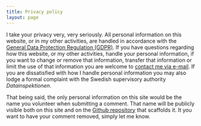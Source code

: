 ```yaml
---
title: Privacy policy
layout: page
---
```


I take your privacy very, very seriously. All personal information on this website, or in my other activities, are handled in accordance with the [General Data Protection Regulation (GDPR)](https://eugdpr.org). If you have questions regarding how this website, or my other activities, handle your personal information, if you want to change or remove that information, transfer that information or limit the use of that information you are welcome to <a href='ma&#105;lt&#111;&#58;hell&#111;%40%&#54;Fld&#119;&#97;y&#37;&#55;3&#37;2E&#115;&#37;65'>contact me via e-mail</a>. If you are dissatisfied with how I handle personal information you may also lodge a formal complaint with the Swedish supervisory authority *Datainspektionen*.

That being said, the only personal information on this site would be the name you volunteer when submitting a comment. That name will be publicly visible both on this site and on the [Github repository](https://github.com/hertze/hertze.github.io) that scaffolds it. It you want to have your comment removed, simply let me know.